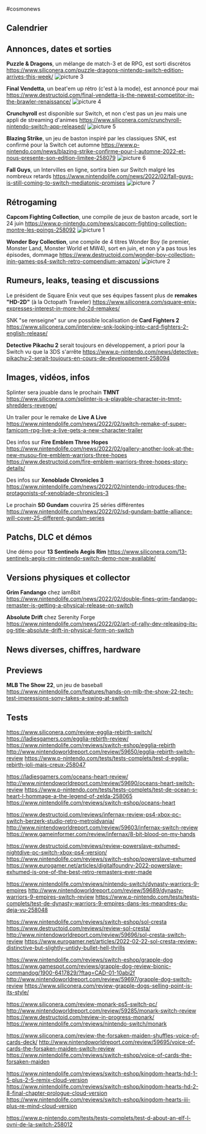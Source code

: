 #cosmonews

## Calendrier

## Annonces, dates et sorties

**Puzzle & Dragons**, un mélange de match-3 et de RPG, est sorti discrétos
https://www.siliconera.com/puzzle-dragons-nintendo-switch-edition-arrives-this-week/
![picture 3](https://i.imgur.com/ZBvnGLw.png)  

**Final Vendetta**, un beat'em up rétro (c'est à la mode), est annoncé pour mai
https://www.destructoid.com/final-vendetta-is-the-newest-competitor-in-the-brawler-renaissance/
![picture 4](https://i.imgur.com/dQ9ADHQ.jpg)  

**Crunchyroll** est disponible sur Switch, et non c'est pas un jeu mais une appli de streaming d'animes
https://www.siliconera.com/crunchyroll-nintendo-switch-app-released/
![picture 5](https://i.imgur.com/PCGDZXj.png)  

**Blazing Strike**, un jeu de baston inspiré par les classiques SNK, est confirmé pour la Switch cet automne
https://www.p-nintendo.com/news/blazing-strike-confirme-pour-l-automne-2022-et-nous-presente-son-edition-limitee-258079
![picture 6](https://i.imgur.com/EDo3JT5.png)  

**Fall Guys**, un Intervilles en ligne, sortira bien sur Switch malgré les nombreux retards
https://www.nintendolife.com/news/2022/02/fall-guys-is-still-coming-to-switch-mediatonic-promises
![picture 7](https://i.imgur.com/rBUNWjG.png)  

## Rétrogaming

**Capcom Fighting Collection**, une compile de jeux de baston arcade, sort le 24 juin
https://www.p-nintendo.com/news/capcom-fighting-collection-montre-les-poings-258092
![picture 1](https://i.imgur.com/Pg7JQkJ.png)  

**Wonder Boy Collection**, une compile de 4 titres Wonder Boy (le premier, Monster Land, Monster World et MW4), sort en juin, et non y'a pas tous les épisodes, dommage
https://www.destructoid.com/wonder-boy-collection-inin-games-ps4-switch-retro-compendium-amazon/
![picture 2](https://i.imgur.com/sxOk9kS.png)  

## Rumeurs, leaks, teasing et discussions

Le président de Square Enix veut que ses équipes fassent plus de **remakes "HD-2D"** (à la Octopath Traveler)
https://www.siliconera.com/square-enix-expresses-interest-in-more-hd-2d-remakes/

SNK "se renseigne" sur une possible localisation de **Card Fighters 2**
https://www.siliconera.com/interview-snk-looking-into-card-fighters-2-english-release/

**Detective Pikachu 2** serait toujours en développement, a priori pour la Switch vu que la 3DS s'arrête
https://www.p-nintendo.com/news/detective-pikachu-2-serait-toujours-en-cours-de-developpement-258094

## Images, vidéos, infos

Splinter sera jouable dans le prochain **TMNT**
https://www.siliconera.com/splinter-is-a-playable-character-in-tmnt-shredders-revenge/

Un trailer pour le remake de **Live A Live**
https://www.nintendolife.com/news/2022/02/switch-remake-of-super-famicom-rpg-live-a-live-gets-a-new-character-trailer

Des infos sur **Fire Emblem Three Hopes**
https://www.nintendolife.com/news/2022/02/gallery-another-look-at-the-new-musou-fire-emblem-warriors-three-hopes
https://www.destructoid.com/fire-emblem-warriors-three-hopes-story-details/

Des infos sur **Xenoblade Chronicles 3**
https://www.nintendolife.com/news/2022/02/nintendo-introduces-the-protagonists-of-xenoblade-chronicles-3

Le prochain **SD Gundam** couvrira 25 séries différentes
https://www.nintendolife.com/news/2022/02/sd-gundam-battle-alliance-will-cover-25-different-gundam-series

## Patchs, DLC et démos

Une démo pour **13 Sentinels Aegis Rim**
https://www.siliconera.com/13-sentinels-aegis-rim-nintendo-switch-demo-now-available/

## Versions physiques et collector

**Grim Fandango** chez iam8bit
https://www.nintendolife.com/news/2022/02/double-fines-grim-fandango-remaster-is-getting-a-physical-release-on-switch

**Absolute Drift** chez Serenity Forge
https://www.nintendolife.com/news/2022/02/art-of-rally-dev-releasing-its-og-title-absolute-drift-in-physical-form-on-switch

## News diverses, chiffres, hardware

## Previews

**MLB The Show 22**, un jeu de baseball
https://www.nintendolife.com/features/hands-on-mlb-the-show-22-tech-test-impressions-sony-takes-a-swing-at-switch

## Tests

https://www.siliconera.com/review-egglia-rebirth-switch/
https://ladiesgamers.com/egglia-rebirth-review/
https://www.nintendolife.com/reviews/switch-eshop/egglia-rebirth
http://www.nintendoworldreport.com/review/59650/egglia-rebirth-switch-review
https://www.p-nintendo.com/tests/tests-complets/test-d-egglia-rebirth-joli-mais-creux-258047

https://ladiesgamers.com/oceans-heart-review/
http://www.nintendoworldreport.com/review/59690/oceans-heart-switch-review
https://www.p-nintendo.com/tests/tests-complets/test-de-ocean-s-heart-l-hommage-a-the-legend-of-zelda-258065
https://www.nintendolife.com/reviews/switch-eshop/oceans-heart

https://www.destructoid.com/reviews/infernax-review-ps4-xbox-pc-switch-berzerk-studio-retro-metroidvania/
http://www.nintendoworldreport.com/review/59603/infernax-switch-review
https://www.gameinformer.com/review/infernax/8-bit-blood-on-my-hands

https://www.destructoid.com/reviews/review-powerslave-exhumed-nightdive-pc-switch-xbox-ps4-version/
https://www.nintendolife.com/reviews/switch-eshop/powerslave-exhumed
https://www.eurogamer.net/articles/digitalfoundry-2022-powerslave-exhumed-is-one-of-the-best-retro-remasters-ever-made

https://www.nintendolife.com/reviews/nintendo-switch/dynasty-warriors-9-empires
http://www.nintendoworldreport.com/review/59689/dynasty-warriors-9-empires-switch-review
https://www.p-nintendo.com/tests/tests-complets/test-de-dynasty-warriors-9-empires-dans-les-meandres-du-deja-vu-258048

https://www.nintendolife.com/reviews/switch-eshop/sol-cresta
https://www.destructoid.com/reviews/review-sol-cresta/
http://www.nintendoworldreport.com/review/59696/sol-cresta-switch-review
https://www.eurogamer.net/articles/2022-02-22-sol-cresta-review-distinctive-but-slightly-untidy-bullet-hell-thrills

https://www.nintendolife.com/reviews/switch-eshop/grapple-dog
https://www.gamespot.com/reviews/grapple-dog-review-bionic-commandog/1900-6417829/?ftag=CAD-01-10abi2f
http://www.nintendoworldreport.com/review/59697/grapple-dog-switch-review
https://www.siliconera.com/review-grapple-dogs-selling-point-is-its-style/

https://www.siliconera.com/review-monark-ps5-switch-pc/
http://www.nintendoworldreport.com/review/59285/monark-switch-review
https://www.destructoid.com/review-in-progress-monark/
https://www.nintendolife.com/reviews/nintendo-switch/monark

https://www.siliconera.com/review-the-forsaken-maiden-shuffles-voice-of-cards-deck/
http://www.nintendoworldreport.com/review/59695/voice-of-cards-the-forsaken-maiden-switch-review
https://www.nintendolife.com/reviews/switch-eshop/voice-of-cards-the-forsaken-maiden

https://www.nintendolife.com/reviews/switch-eshop/kingdom-hearts-hd-1-5-plus-2-5-remix-cloud-version
https://www.nintendolife.com/reviews/switch-eshop/kingdom-hearts-hd-2-8-final-chapter-prologue-cloud-version
https://www.nintendolife.com/reviews/switch-eshop/kingdom-hearts-iii-plus-re-mind-cloud-version

https://www.p-nintendo.com/tests/tests-complets/test-d-about-an-elf-l-ovni-de-la-switch-258012
